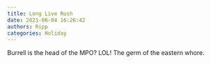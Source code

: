 ```yaml
---
title: Long Live Rush
date: 2021-06-04 16:26:42
authors: Ripp
categories: Holiday
---
```


 Burrell is the head of the MPO? LOL! The germ of the eastern whore.